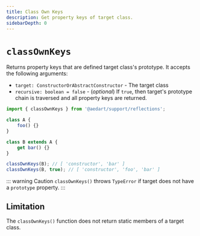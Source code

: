 ```yaml
---
title: Class Own Keys
description: Get property keys of target class.
sidebarDepth: 0
---
```


# `classOwnKeys` <Badge type="tip" text="Available since v0.9" vertical="middle" />

Returns property keys that are defined target class's prototype.
It accepts the following arguments:

- `target: ConstructorOrAbstractConstructor` - The target class 
- `recursive: boolean = false` - (_optional_) If `true`, then target's prototype chain is traversed and all property keys are returned.

```js
import { classOwnKeys } from '@aedart/support/reflections';

class A {
    foo() {}
}

class B extends A {
    get bar() {}
}

classOwnKeys(B); // [ 'constructor', 'bar' ]
classOwnKeys(B, true); // [ 'constructor', 'foo', 'bar' ]
```

::: warning Caution
`classOwnKeys()` throws `TypeError` if target does not have a `prototype` property.
:::

## Limitation

The `classOwnKeys()` function does not return static members of a target class.
